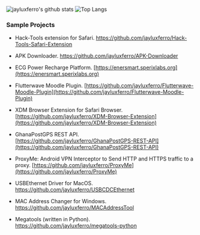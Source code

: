 ![jayluxferro's github stats](https://github-readme-stats.vercel.app/api?username=jayluxferro&show_icons=true&count_private=true&theme=tokyonight&include_all_commits=true&hide_border=true&hide_title=true) ![Top Langs](https://github-readme-stats.vercel.app/api/top-langs/?username=jayluxferro&show_icons=true&count_private=true&theme=tokyonight&layout=compact&include_all_commits=true&hide_border=true)

### Sample Projects
- Hack-Tools extension for Safari. https://github.com/jayluxferro/Hack-Tools-Safari-Extension

- APK Downloader. https://github.com/jayluxferro/APK-Downloader

- ECG Power Recharge Platform. [https://enersmart.sperixlabs.org](https://enersmart.sperixlabs.org)

- Flutterwave Moodle Plugin. [https://github.com/jayluxferro/Flutterwave-Moodle-Plugin](https://github.com/jayluxferro/Flutterwave-Moodle-Plugin)

- XDM Browser Extension for Safari Browser. [https://github.com/jayluxferro/XDM-Browser-Extension](https://github.com/jayluxferro/XDM-Browser-Extension)

- GhanaPostGPS REST API. [https://github.com/jayluxferro/GhanaPostGPS-REST-API](https://github.com/jayluxferro/GhanaPostGPS-REST-API)

- ProxyMe: Android VPN Interceptor to Send HTTP and HTTPS traffic to a proxy. [https://github.com/jayluxferro/ProxyMe](https://github.com/jayluxferro/ProxyMe)

- USBEthernet Driver for MacOS. https://github.com/jayluxferro/USBCDCEthernet

- MAC Address Changer for Windows. https://github.com/jayluxferro/MACAddressTool

- Megatools (written in Python). https://github.com/jayluxferro/megatools-python
